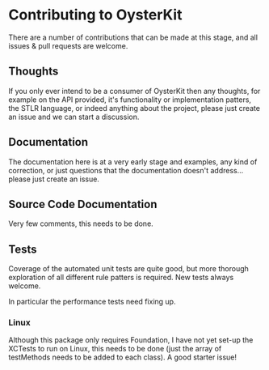 # Contributing to OysterKit

There are a number of contributions that can be made at this stage, and all issues & pull requests are welcome. 

## Thoughts

If you only ever intend to be a consumer of OysterKit then any thoughts, for example on the API provided, it's functionality or implementation patters, the STLR language, or indeed anything about the project, please just create an issue and we can start a discussion. 

## Documentation

The documentation here is at a very early stage and examples, any kind of correction, or just questions that the documentation doesn't address... please just create an issue. 

## Source Code Documentation

Very few comments, this needs to be done. 

## Tests

Coverage of the automated unit tests are quite good, but more thorough exploration of all different rule patters is required. New tests always welcome. 

In particular the performance tests need fixing up. 

### Linux

Although this package only requires Foundation, I have not yet set-up the XCTests to run on Linux, this needs to be done (just the array of testMethods needs to be added to each class). A good starter issue!
